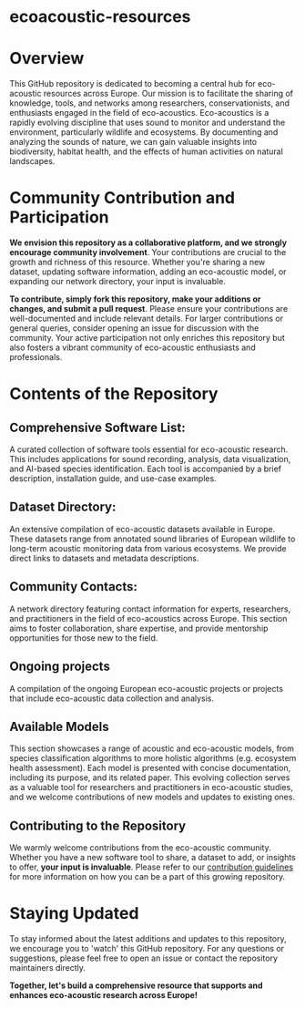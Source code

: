 # ecoacoustic-resources

# Overview

This GitHub repository is dedicated to becoming a central hub for eco-acoustic resources across Europe. Our mission is to facilitate the sharing of knowledge, tools, and networks among researchers, conservationists, and enthusiasts engaged in the field of eco-acoustics. Eco-acoustics is a rapidly evolving discipline that uses sound to monitor and understand the environment, particularly wildlife and ecosystems. By documenting and analyzing the sounds of nature, we can gain valuable insights into biodiversity, habitat health, and the effects of human activities on natural landscapes.

# Community Contribution and Participation

**We envision this repository as a collaborative platform, and we strongly encourage community involvement**. Your contributions are crucial to the growth and richness of this resource. Whether you're sharing a new dataset, updating software information, adding an eco-acoustic model, or expanding our network directory, your input is invaluable.

**To contribute, simply fork this repository, make your additions or changes, and submit a pull request**. Please ensure your contributions are well-documented and include relevant details. For larger contributions or general queries, consider opening an issue for discussion with the community. Your active participation not only enriches this repository but also fosters a vibrant community of eco-acoustic enthusiasts and professionals.

# Contents of the Repository

## Comprehensive Software List: 

A curated collection of software tools essential for eco-acoustic research. This includes applications for sound recording, analysis, data visualization, and AI-based species identification. Each tool is accompanied by a brief description, installation guide, and use-case examples.

## Dataset Directory: 

An extensive compilation of eco-acoustic datasets available in Europe. These datasets range from annotated sound libraries of European wildlife to long-term acoustic monitoring data from various ecosystems. We provide direct links to datasets and metadata descriptions.

## Community Contacts: 

A network directory featuring contact information for experts, researchers, and practitioners in the field of eco-acoustics across Europe. This section aims to foster collaboration, share expertise, and provide mentorship opportunities for those new to the field.

## Ongoing projects

A compilation of the ongoing European eco-acoustic projects or projects that include eco-acoustic data collection and analysis. 

## Available Models

This section showcases a range of acoustic and eco-acoustic models, from species classification algorithms to more holistic algorithms (e.g. ecosystem health assessment). Each model is presented with concise documentation, including its purpose, and its related paper. This evolving collection serves as a valuable tool for researchers and practitioners in eco-acoustic studies, and we welcome contributions of new models and updates to existing ones.

## Contributing to the Repository

We warmly welcome contributions from the eco-acoustic community. Whether you have a new software tool to share, a dataset to add, or insights to offer, **your input is invaluable**. Please refer to our [contribution guidelines](#community-contribution-and-participation) for more information on how you can be a part of this growing repository.

# Staying Updated

To stay informed about the latest additions and updates to this repository, we encourage you to 'watch' this GitHub repository. For any questions or suggestions, please feel free to open an issue or contact the repository maintainers directly.

**Together, let's build a comprehensive resource that supports and enhances eco-acoustic research across Europe!**
